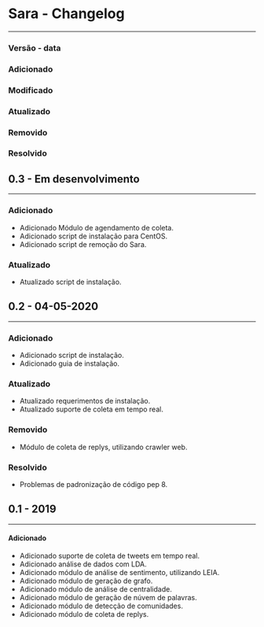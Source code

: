 Sara - Changelog
================

-----
### Versão - data

### Adicionado

### Modificado

### Atualizado

### Removido

### Resolvido



## 0.3 - Em desenvolvimento
---------------------------

### Adicionado
- Adicionado Módulo de agendamento de coleta.
- Adicionado script de instalação para CentOS.
- Adicionado script de remoção do Sara.

### Atualizado
- Atualizado script de instalação.

## 0.2 - 04-05-2020
-------------------
### Adicionado
- Adicionado script de instalação.
- Adicionado guia de instalação.

### Atualizado
- Atualizado requerimentos de instalação.
- Atualizado suporte de coleta em tempo real.

### Removido
- Módulo de coleta de replys, utilizando crawler web.

### Resolvido
- Problemas de padronização de código pep 8.


## 0.1 - 2019
--------------
#### Adicionado

- Adicionado suporte de coleta de tweets em tempo real.
- Adicionado análise de dados com LDA.
- Adicionado módulo de análise de sentimento, utilizando LEIA.
- Adicionado módulo de geração de grafo.
- Adicionado módulo de análise de centralidade.
- Adicionado módulo de geração de núvem de palavras.
- Adicionado módulo de detecção de comunidades.
- Adicionado módulo de coleta de replys.
